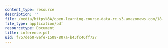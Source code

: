 ```yaml
---
content_type: resource
description: ''
file: /media/https%3A/open-learning-course-data-rc.s3.amazonaws.com/18-996-random-matrix-theory-and-its-applications-spring-2004/f757deb08efe1509807ab43fc46ff727_inference.pdf
file_type: application/pdf
resourcetype: Document
title: inference.pdf
uid: f757deb0-8efe-1509-807a-b43fc46ff727
---
```

